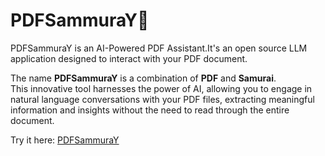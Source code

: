 # PDFSammuraY🥷
PDFSammuraY is an AI-Powered PDF Assistant.It's an open source LLM application designed to interact with your PDF document.

The name **PDFSammuraY** is a combination of **PDF** and **Samurai**.  
This innovative tool harnesses the power of AI, allowing you to engage in natural language conversations with your PDF files, extracting meaningful information and insights without the need to read through the entire document.

Try it here: <a href="https://pdfsammuray.streamlit.app/"> PDFSammuraY </a>
            

